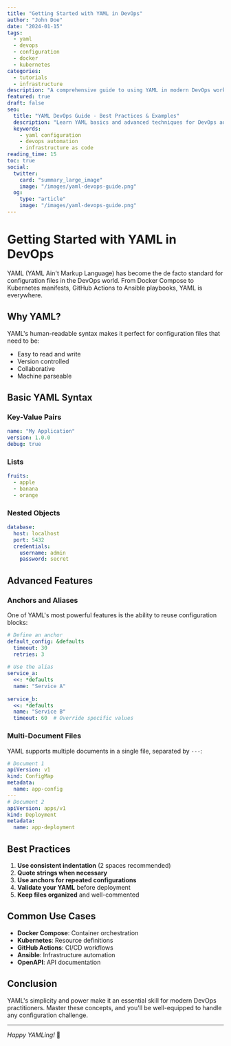 ```yaml
---
title: "Getting Started with YAML in DevOps"
author: "John Doe"
date: "2024-01-15"
tags:
  - yaml
  - devops
  - configuration
  - docker
  - kubernetes
categories:
  - tutorials
  - infrastructure
description: "A comprehensive guide to using YAML in modern DevOps workflows"
featured: true
draft: false
seo:
  title: "YAML DevOps Guide - Best Practices & Examples"
  description: "Learn YAML basics and advanced techniques for DevOps automation"
  keywords:
    - yaml configuration
    - devops automation
    - infrastructure as code
reading_time: 15
toc: true
social:
  twitter:
    card: "summary_large_image"
    image: "/images/yaml-devops-guide.png"
  og:
    type: "article"
    image: "/images/yaml-devops-guide.png"
---
```


# Getting Started with YAML in DevOps

YAML (YAML Ain't Markup Language) has become the de facto standard for configuration files in the DevOps world. From Docker Compose to Kubernetes manifests, GitHub Actions to Ansible playbooks, YAML is everywhere.

## Why YAML?

YAML's human-readable syntax makes it perfect for configuration files that need to be:

- Easy to read and write
- Version controlled
- Collaborative
- Machine parseable

## Basic YAML Syntax

### Key-Value Pairs

```yaml
name: "My Application"
version: 1.0.0
debug: true
```

### Lists

```yaml
fruits:
  - apple
  - banana
  - orange
```

### Nested Objects

```yaml
database:
  host: localhost
  port: 5432
  credentials:
    username: admin
    password: secret
```

## Advanced Features

### Anchors and Aliases

One of YAML's most powerful features is the ability to reuse configuration blocks:

```yaml
# Define an anchor
default_config: &defaults
  timeout: 30
  retries: 3
  
# Use the alias
service_a:
  <<: *defaults
  name: "Service A"
  
service_b:
  <<: *defaults
  name: "Service B"
  timeout: 60  # Override specific values
```

### Multi-Document Files

YAML supports multiple documents in a single file, separated by `---`:

```yaml
# Document 1
apiVersion: v1
kind: ConfigMap
metadata:
  name: app-config
---
# Document 2
apiVersion: apps/v1
kind: Deployment
metadata:
  name: app-deployment
```

## Best Practices

1. **Use consistent indentation** (2 spaces recommended)
2. **Quote strings when necessary**
3. **Use anchors for repeated configurations**
4. **Validate your YAML** before deployment
5. **Keep files organized** and well-commented

## Common Use Cases

- **Docker Compose**: Container orchestration
- **Kubernetes**: Resource definitions
- **GitHub Actions**: CI/CD workflows
- **Ansible**: Infrastructure automation
- **OpenAPI**: API documentation

## Conclusion

YAML's simplicity and power make it an essential skill for modern DevOps practitioners. Master these concepts, and you'll be well-equipped to handle any configuration challenge.

---

*Happy YAMLing!* 🎉